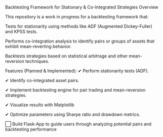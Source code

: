 Backtesting Framework for Stationary & Co-Integrated Strategies Overview

This repository is a work in progress for a backtesting framework that:

Tests for stationarity using methods like ADF (Augmented Dickey-Fuller) and KPSS tests.

Performs co-integration analysis to identify pairs or groups of assets that exhibit mean-reverting behavior.

Backtests strategies based on statistical arbitrage and other mean-reversion techniques.

Features (Planned & Implemented):
✔ Perform stationarity tests (ADF).

✔ Identify co-integrated asset pairs.

✔ Implement backtesting engine for pair trading and mean-reversion strategies.

✔ Visualize results with Matplotlib

✔ Optimize parameters using Sharpe ratio and drawdown metrics.

⬜ Build Flask-App to guide users through analyzing potential pairs and backtesting performance
